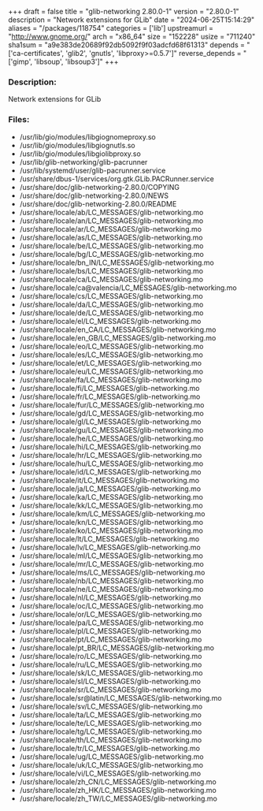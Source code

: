 +++
draft = false
title = "glib-networking 2.80.0-1"
version = "2.80.0-1"
description = "Network extensions for GLib"
date = "2024-06-25T15:14:29"
aliases = "/packages/118754"
categories = ['lib']
upstreamurl = "http://www.gnome.org/"
arch = "x86_64"
size = "152228"
usize = "711240"
sha1sum = "a9e383de20689f92db5092f9f03adcfd68f61313"
depends = "['ca-certificates', 'glib2', 'gnutls', 'libproxy>=0.5.7']"
reverse_depends = "['gimp', 'libsoup', 'libsoup3']"
+++
### Description: 
Network extensions for GLib

### Files: 
* /usr/lib/gio/modules/libgiognomeproxy.so
* /usr/lib/gio/modules/libgiognutls.so
* /usr/lib/gio/modules/libgiolibproxy.so
* /usr/lib/glib-networking/glib-pacrunner
* /usr/lib/systemd/user/glib-pacrunner.service
* /usr/share/dbus-1/services/org.gtk.GLib.PACRunner.service
* /usr/share/doc/glib-networking-2.80.0/COPYING
* /usr/share/doc/glib-networking-2.80.0/NEWS
* /usr/share/doc/glib-networking-2.80.0/README
* /usr/share/locale/ab/LC_MESSAGES/glib-networking.mo
* /usr/share/locale/an/LC_MESSAGES/glib-networking.mo
* /usr/share/locale/ar/LC_MESSAGES/glib-networking.mo
* /usr/share/locale/as/LC_MESSAGES/glib-networking.mo
* /usr/share/locale/be/LC_MESSAGES/glib-networking.mo
* /usr/share/locale/bg/LC_MESSAGES/glib-networking.mo
* /usr/share/locale/bn_IN/LC_MESSAGES/glib-networking.mo
* /usr/share/locale/bs/LC_MESSAGES/glib-networking.mo
* /usr/share/locale/ca/LC_MESSAGES/glib-networking.mo
* /usr/share/locale/ca@valencia/LC_MESSAGES/glib-networking.mo
* /usr/share/locale/cs/LC_MESSAGES/glib-networking.mo
* /usr/share/locale/da/LC_MESSAGES/glib-networking.mo
* /usr/share/locale/de/LC_MESSAGES/glib-networking.mo
* /usr/share/locale/el/LC_MESSAGES/glib-networking.mo
* /usr/share/locale/en_CA/LC_MESSAGES/glib-networking.mo
* /usr/share/locale/en_GB/LC_MESSAGES/glib-networking.mo
* /usr/share/locale/eo/LC_MESSAGES/glib-networking.mo
* /usr/share/locale/es/LC_MESSAGES/glib-networking.mo
* /usr/share/locale/et/LC_MESSAGES/glib-networking.mo
* /usr/share/locale/eu/LC_MESSAGES/glib-networking.mo
* /usr/share/locale/fa/LC_MESSAGES/glib-networking.mo
* /usr/share/locale/fi/LC_MESSAGES/glib-networking.mo
* /usr/share/locale/fr/LC_MESSAGES/glib-networking.mo
* /usr/share/locale/fur/LC_MESSAGES/glib-networking.mo
* /usr/share/locale/gd/LC_MESSAGES/glib-networking.mo
* /usr/share/locale/gl/LC_MESSAGES/glib-networking.mo
* /usr/share/locale/gu/LC_MESSAGES/glib-networking.mo
* /usr/share/locale/he/LC_MESSAGES/glib-networking.mo
* /usr/share/locale/hi/LC_MESSAGES/glib-networking.mo
* /usr/share/locale/hr/LC_MESSAGES/glib-networking.mo
* /usr/share/locale/hu/LC_MESSAGES/glib-networking.mo
* /usr/share/locale/id/LC_MESSAGES/glib-networking.mo
* /usr/share/locale/it/LC_MESSAGES/glib-networking.mo
* /usr/share/locale/ja/LC_MESSAGES/glib-networking.mo
* /usr/share/locale/ka/LC_MESSAGES/glib-networking.mo
* /usr/share/locale/kk/LC_MESSAGES/glib-networking.mo
* /usr/share/locale/km/LC_MESSAGES/glib-networking.mo
* /usr/share/locale/kn/LC_MESSAGES/glib-networking.mo
* /usr/share/locale/ko/LC_MESSAGES/glib-networking.mo
* /usr/share/locale/lt/LC_MESSAGES/glib-networking.mo
* /usr/share/locale/lv/LC_MESSAGES/glib-networking.mo
* /usr/share/locale/ml/LC_MESSAGES/glib-networking.mo
* /usr/share/locale/mr/LC_MESSAGES/glib-networking.mo
* /usr/share/locale/ms/LC_MESSAGES/glib-networking.mo
* /usr/share/locale/nb/LC_MESSAGES/glib-networking.mo
* /usr/share/locale/ne/LC_MESSAGES/glib-networking.mo
* /usr/share/locale/nl/LC_MESSAGES/glib-networking.mo
* /usr/share/locale/oc/LC_MESSAGES/glib-networking.mo
* /usr/share/locale/or/LC_MESSAGES/glib-networking.mo
* /usr/share/locale/pa/LC_MESSAGES/glib-networking.mo
* /usr/share/locale/pl/LC_MESSAGES/glib-networking.mo
* /usr/share/locale/pt/LC_MESSAGES/glib-networking.mo
* /usr/share/locale/pt_BR/LC_MESSAGES/glib-networking.mo
* /usr/share/locale/ro/LC_MESSAGES/glib-networking.mo
* /usr/share/locale/ru/LC_MESSAGES/glib-networking.mo
* /usr/share/locale/sk/LC_MESSAGES/glib-networking.mo
* /usr/share/locale/sl/LC_MESSAGES/glib-networking.mo
* /usr/share/locale/sr/LC_MESSAGES/glib-networking.mo
* /usr/share/locale/sr@latin/LC_MESSAGES/glib-networking.mo
* /usr/share/locale/sv/LC_MESSAGES/glib-networking.mo
* /usr/share/locale/ta/LC_MESSAGES/glib-networking.mo
* /usr/share/locale/te/LC_MESSAGES/glib-networking.mo
* /usr/share/locale/tg/LC_MESSAGES/glib-networking.mo
* /usr/share/locale/th/LC_MESSAGES/glib-networking.mo
* /usr/share/locale/tr/LC_MESSAGES/glib-networking.mo
* /usr/share/locale/ug/LC_MESSAGES/glib-networking.mo
* /usr/share/locale/uk/LC_MESSAGES/glib-networking.mo
* /usr/share/locale/vi/LC_MESSAGES/glib-networking.mo
* /usr/share/locale/zh_CN/LC_MESSAGES/glib-networking.mo
* /usr/share/locale/zh_HK/LC_MESSAGES/glib-networking.mo
* /usr/share/locale/zh_TW/LC_MESSAGES/glib-networking.mo
